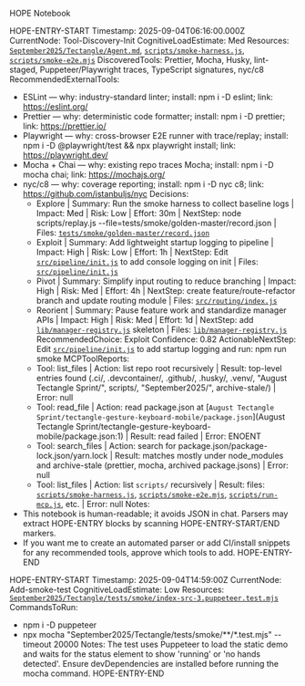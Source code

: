 HOPE Notebook

HOPE-ENTRY-START
Timestamp: 2025-09-04T06:16:00.000Z
CurrentNode: Tool-Discovery-Init
CognitiveLoadEstimate: Med
Resources: [`September2025/Tectangle/Agent.md`](September2025/Tectangle/Agent.md:1), [`scripts/smoke-harness.js`](scripts/smoke-harness.js:1), [`scripts/smoke-e2e.mjs`](scripts/smoke-e2e.mjs:1)
DiscoveredTools: Prettier, Mocha, Husky, lint-staged, Puppeteer/Playwright traces, TypeScript signatures, nyc/c8
RecommendedExternalTools:
- ESLint — why: industry-standard linter; install: npm i -D eslint; link: https://eslint.org/
- Prettier — why: deterministic code formatter; install: npm i -D prettier; link: https://prettier.io/
- Playwright — why: cross-browser E2E runner with trace/replay; install: npm i -D @playwright/test && npx playwright install; link: https://playwright.dev/
- Mocha + Chai — why: existing repo traces Mocha; install: npm i -D mocha chai; link: https://mochajs.org/
- nyc/c8 — why: coverage reporting; install: npm i -D nyc c8; link: https://github.com/istanbuljs/nyc
Decisions:
  - Explore | Summary: Run the smoke harness to collect baseline logs | Impact: Med | Risk: Low | Effort: 30m | NextStep: node scripts/replay.js --file=tests/smoke/golden-master/record.json | Files: [`tests/smoke/golden-master/record.json`](tests/smoke/golden-master/record.json:1)
  - Exploit  | Summary: Add lightweight startup logging to pipeline | Impact: High | Risk: Low | Effort: 1h | NextStep: Edit [`src/pipeline/init.js`](src/pipeline/init.js:1) to add console logging on init | Files: [`src/pipeline/init.js`](src/pipeline/init.js:1)
  - Pivot    | Summary: Simplify input routing to reduce branching | Impact: High | Risk: Med | Effort: 4h | NextStep: create feature/route-refactor branch and update routing module | Files: [`src/routing/index.js`](src/routing/index.js:1)
  - Reorient | Summary: Pause feature work and standardize manager APIs | Impact: High | Risk: Med | Effort: 1d | NextStep: add [`lib/manager-registry.js`](lib/manager-registry.js:1) skeleton | Files: [`lib/manager-registry.js`](lib/manager-registry.js:1)
RecommendedChoice: Exploit
Confidence: 0.82
ActionableNextStep: Edit [`src/pipeline/init.js`](src/pipeline/init.js:1) to add startup logging and run: npm run smoke
MCPToolReports:
  - Tool: list_files | Action: list repo root recursively | Result: top-level entries found (.ci/, .devcontainer/, .github/, .husky/, .venv/, "August Tectangle Sprint/", scripts/, "September2025/", archive-stale/) | Error: null
  - Tool: read_file | Action: read package.json at [`August Tectangle Sprint/tectangle-gesture-keyboard-mobile/package.json`](August Tectangle Sprint/tectangle-gesture-keyboard-mobile/package.json:1) | Result: read failed | Error: ENOENT
  - Tool: search_files | Action: search for package.json/package-lock.json/yarn.lock | Result: matches mostly under node_modules and archive-stale (prettier, mocha, archived package.jsons) | Error: null
  - Tool: list_files | Action: list `scripts/` recursively | Result: files: [`scripts/smoke-harness.js`](scripts/smoke-harness.js:1), [`scripts/smoke-e2e.mjs`](scripts/smoke-e2e.mjs:1), [`scripts/run-mcp.js`](scripts/run-mcp.js:1), etc. | Error: null
Notes:
- This notebook is human-readable; it avoids JSON in chat. Parsers may extract HOPE-ENTRY blocks by scanning HOPE-ENTRY-START/END markers.
- If you want me to create an automated parser or add CI/install snippets for any recommended tools, approve which tools to add.
HOPE-ENTRY-END

HOPE-ENTRY-START
Timestamp: 2025-09-04T14:59:00Z
CurrentNode: Add-smoke-test
CognitiveLoadEstimate: Low
Resources: [`September2025/Tectangle/tests/smoke/index-src-3.puppeteer.test.mjs`](September2025/Tectangle/tests/smoke/index-src-3.puppeteer.test.mjs:1)
CommandsToRun:
- npm i -D puppeteer
- npx mocha "September2025/Tectangle/tests/smoke/**/*.test.mjs" --timeout 20000
Notes: The test uses Puppeteer to load the static demo and waits for the status element to show 'running' or 'no hands detected'. Ensure devDependencies are installed before running the mocha command.
HOPE-ENTRY-END